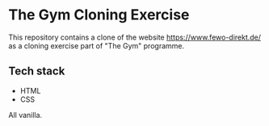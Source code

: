# The Gym Cloning Exercise

This repository contains a clone of the website https://www.fewo-direkt.de/ as a
cloning exercise part of "The Gym" programme.


## Tech stack

- HTML
- CSS

All vanilla.
